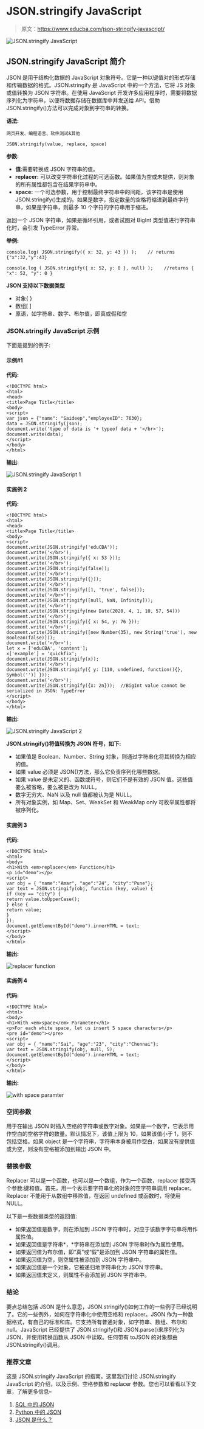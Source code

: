 # JSON.stringify JavaScript

> 原文：<https://www.educba.com/json-stringify-javascript/>

![JSON.stringify JavaScript](img/261fa9374ee7165a00c2850b5669ecb8.png)



## JSON.stringify JavaScript 简介

JSON 是用于结构化数据的 JavaScript 对象符号。它是一种以键值对的形式存储和传输数据的格式。JSON.stringify 是 JavaScript 中的一个方法，它将 JS 对象或值转换为 JSON 字符串。在使用 JavaScript 开发许多应用程序时，需要将数据序列化为字符串，以便将数据存储在数据库中并发送给 API。借助 JSON.stringify()方法可以完成对象到字符串的转换。

**语法:**

<small>网页开发、编程语言、软件测试&其他</small>

```
JSON.stringify(value, replace, space)
```

**参数:**

*   **值**:需要转换成 JSON 字符串的值。
*   **replacer:** 可以改变字符串化过程的可选函数。如果值为空或未提供，则对象的所有属性都包含在结果字符串中。
*   **space:** 一个可选参数，用于控制最终字符串中的间距，该字符串是使用 JSON.stringify()生成的。如果是数字，指定数量的空格将缩进到最终字符串，如果是字符串，则最多 10 个字符的字符串用于缩进。

返回一个 JSON 字符串，如果是循环引用，或者试图对 BigInt 类型值进行字符串化时，会引发 TypeError 异常。

**举例:**

```
console.log( JSON.stringify({ x: 32, y: 43 }) );    // returns {"x":32,"y":43}
```

```
console.log ( JSON.stringify({ x: 52, y: 0 }, null) );    //returns { "x": 52, "y": 0 }
```

**JSON 支持以下数据类型**

*   对象{ }
*   数组[ ]
*   原语，如字符串、数字、布尔值，即真或假和空

### JSON.stringify JavaScript 示例

下面是提到的例子:

#### 示例#1

**代码:**

```
<!DOCTYPE html>
<html>
<head>
<title>Page Title</title>
<body>
<script>
var json = {"name": "Saideep","employeeID": 7630};
data = JSON.stringify(json);
document.write('type of data is '+ typeof data + '</br>');
document.write(data);
</script>
</body>
</html>
```

**输出:**

![JSON.stringify JavaScript 1](img/12603045ac26e4ee27e98da9624eb50e.png)



#### 实施例 2

**代码:**

```
<!DOCTYPE html>
<html>
<head>
<title>Page Title</title>
<body>
<script>
document.write(JSON.stringify('eduCBA'));
document.write('</br>');
document.write(JSON.stringify({ x: 53 }));
document.write('</br>');
document.write(JSON.stringify(false));
document.write('</br>');
document.write(JSON.stringify({}));
document.write('</br>');
document.write(JSON.stringify([1, 'true', false]));
document.write('</br>');
document.write(JSON.stringify([null, NaN, Infinity]));
document.write('</br>');
document.write(JSON.stringify(new Date(2020, 4, 1, 10, 57, 54)))
document.write('</br>');
document.write(JSON.stringify({ x: 54, y: 76 }));
document.write('</br>');
document.write(JSON.stringify([new Number(35), new String('true'), new Boolean(false)]));
document.write('</br>');
let x = ['eduCBA', 'content'];
x['example'] = 'quickfix';
document.write(JSON.stringify(x));
document.write('</br>');
document.write(JSON.stringify({ y: [110, undefined, function(){}, Symbol('')] }));
document.write('</br>');
document.write(JSON.stringify({x: 2n}));  //BigInt value cannot be serialized in JSON: TypeError
</script>
</body>
</html>
```

**输出:**

![JSON.stringify JavaScript 2](img/a4cd8f69c4c03755996ac29daf91d59b.png)



**JSON.stringify()将值转换为 JSON 符号，如下:**

*   如果值是 Boolean、Number、String 对象，则通过字符串化将其转换为相应的值。
*   如果 value 必须是 JSON()方法，那么它负责序列化哪些数据。
*   如果 value 是未定义的、函数或符号，则它们不是有效的 JSON 值。这些值要么被省略，要么被更改为 NULL。
*   数字无穷大、NaN 以及 null 值都被认为是 NULL。
*   所有对象实例，如 Map、Set、WeakSet 和 WeakMap only 可枚举属性都将被序列化。

#### 实施例 3

**代码:**

```
<!DOCTYPE html>
<html>
<body>
<h1>With <em>replacer</em> Function</h1>
<p id="demo"></p>
<script>
var obj = { "name":"Amar", "age":"24", "city":"Pune"};
var text = JSON.stringify(obj, function (key, value) {
if (key == "city") {
return value.toUpperCase();
} else {
return value;
}
});
document.getElementById("demo").innerHTML = text;
</script>
</body>
</html>
```

**输出:**

![replacer function](img/3eebd17e1d8b0946b9b5ba95d1574c28.png)



#### 实施例 4

**代码:**

```
<!DOCTYPE html>
<html>
<body>
<h1>With <em>space</em> Parameter</h1>
<p>For each white space, let us insert 5 space characters</p>
<pre id="demo"></pre>
<script>
var obj = { "name":"Sai", "age":"23", "city":"Chennai"};
var text = JSON.stringify(obj, null, 5);
document.getElementById("demo").innerHTML = text;
</script>
</body>
</html>
```

**输出:**

![with space paramter](img/cba280db0dc67424702224be74558109.png)



### 空间参数

用于在输出 JSON 时插入空格的字符串或数字对象。如果是一个数字，它表示用作空白的空格字符的数量。默认情况下，该值上限为 10，如果该值小于 1，则不包括空格。如果 object 是一个字符串，字符串本身被用作空白，如果没有提供值或为空，则没有空格被添加到输出 JSON 中。

### 替换参数

Replacer 可以是一个函数，也可以是一个数组，作为一个函数，replacer 接受两个参数:键和值。首先，用一个表示要字符串化的对象的空字符串调用 replacer。Replacer 不能用于从数组中移除值，在返回 undefined 或函数时，将使用 NULL。

以下是一些数据类型的返回值:

*   如果返回值是数字，则在添加到 JSON 字符串时，对应于该数字字符串将用作属性值。
*   如果返回值是字符串*，*字符串在添加到 JSON 字符串时作为属性使用。
*   如果返回值为布尔值，即“真”或“假”是添加到 JSON 字符串的属性值。
*   如果返回值为空，则空属性被添加到 JSON 字符串中。
*   如果返回值是一个对象，它被递归地字符串化为 JSON 字符串。
*   如果返回值未定义，则属性不会添加到 JSON 字符串中。

### 结论

要点总结包括 JSON 是什么意思，JSON.stringify()如何工作的一些例子已经说明了。它的一些例外，如何在字符串化中使用空格和 replacer。JSON 作为一种数据格式，有自己的标准和库。它支持所有普通对象，如字符串、数组、布尔和 null。JavaScript 已经提供了 JSON.stringify()和 JSON.parse()来序列化为 JSON，并使用转换函数从 JSON 中读取。任何带有 toJSON 的对象都由 JSON.stringify()调用。

### 推荐文章

这是 JSON.stringify JavaScript 的指南。这里我们讨论 JSON.stringify JavaScript 的介绍，以及示例、空格参数和 replacer 参数。您也可以看看以下文章，了解更多信息–

1.  [SQL 中的 JSON](https://www.educba.com/json-in-sql/)
2.  [Python 中的 JSON](https://www.educba.com/json-in-python/)
3.  [JSON 是什么？](https://www.educba.com/what-is-json/)





